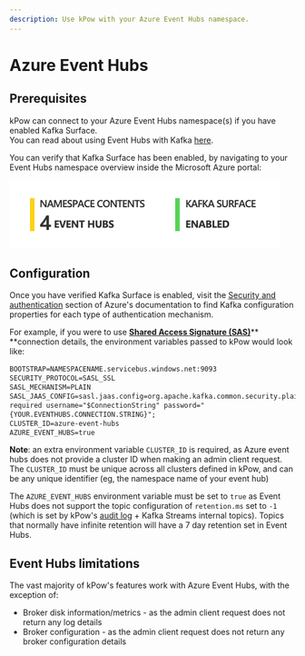 ```yaml
---
description: Use kPow with your Azure Event Hubs namespace.
---
```


# Azure Event Hubs

## Prerequisites 

kPow can connect to your Azure Event Hubs namespace(s) if you have enabled Kafka Surface. \
You can read about using Event Hubs with Kafka [here](https://docs.microsoft.com/en-us/azure/event-hubs/event-hubs-for-kafka-ecosystem-overview).

You can verify that Kafka Surface has been enabled, by navigating to your Event Hubs namespace overview inside the Microsoft Azure portal:

![Verifying Kafka Surface is enabled](<../.gitbook/assets/Screen Shot 2021-03-16 at 3.46.10 pm.png>)

## Configuration 

Once you have verified Kafka Surface is enabled, visit the [Security and authentication](https://docs.microsoft.com/en-us/azure/event-hubs/event-hubs-for-kafka-ecosystem-overview#security-and-authentication) section of Azure's documentation to find Kafka configuration properties for each type of authentication mechanism.

For example, if you were to use [**Shared Access Signature (SAS)**](https://docs.microsoft.com/en-us/azure/event-hubs/event-hubs-for-kafka-ecosystem-overview#shared-access-signature-sas)** **connection details, the environment variables passed to kPow would look like:

```
BOOTSTRAP=NAMESPACENAME.servicebus.windows.net:9093
SECURITY_PROTOCOL=SASL_SSL
SASL_MECHANISM=PLAIN
SASL_JAAS_CONFIG=sasl.jaas.config=org.apache.kafka.common.security.plain.PlainLoginModule required username="$ConnectionString" password="{YOUR.EVENTHUBS.CONNECTION.STRING}";
CLUSTER_ID=azure-event-hubs
AZURE_EVENT_HUBS=true
```

**Note**: an extra environment variable `CLUSTER_ID` is required, as Azure event hubs does not provide a cluster ID when making an admin client request. \
The `CLUSTER_ID` must be unique across all clusters defined in kPow, and can be any unique identifier (eg, the namespace name of your event hub) 

The `AZURE_EVENT_HUBS` environment variable must be set to `true` as Event Hubs does not support the topic configuration of `retention.ms` set to `-1` (which is set by kPow's [audit log](../features/data-governance.md) + Kafka Streams internal topics). Topics that normally have infinite retention will have a 7 day retention set in Event Hubs.

## Event Hubs limitations

The vast majority of kPow's features work with Azure Event Hubs, with the exception of:

* Broker disk information/metrics - as the admin client request does not return any log details
* Broker configuration - as the admin client request does not return any broker configuration details
